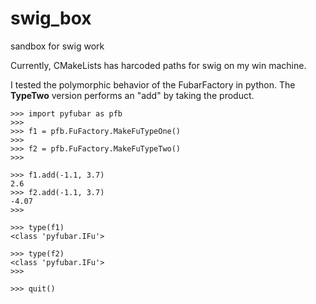 # swig_box
sandbox for swig work

Currently, CMakeLists has harcoded paths for swig on my win machine.

I tested the polymorphic behavior of the FubarFactory in python. The **TypeTwo** version performs an "add" by taking the product.

``` console 
>>> import pyfubar as pfb
>>>
>>> f1 = pfb.FuFactory.MakeFuTypeOne()
>>>
>>> f2 = pfb.FuFactory.MakeFuTypeTwo()
>>>

>>> f1.add(-1.1, 3.7)
2.6
>>> f2.add(-1.1, 3.7)
-4.07
>>> 

>>> type(f1)
<class 'pyfubar.IFu'>

>>> type(f2) 
<class 'pyfubar.IFu'>
>>>

>>> quit()

```
